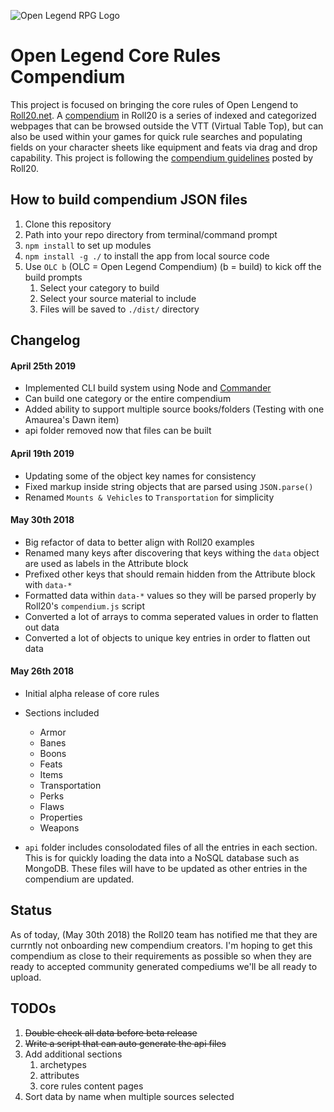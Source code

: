 ![Open Legend RPG Logo](https://openlegendrpg.com/assets/img/open_legend_lg_logo.png)

# Open Legend Core Rules Compendium
This project is focused on bringing the core rules of Open Lengend to [Roll20.net](https://www.roll20.net). A [compendium](https://wiki.roll20.net/Compendium) in Roll20 is a series of indexed and categorized webpages that can be browsed outside the VTT (Virtual Table Top), but can also be used within your games for quick rule searches and populating fields on your character sheets like equipment and feats via drag and drop capability. This project is following the [compendium guidelines](https://wiki.roll20.net/Building_Compendiums) posted by Roll20.

## How to build compendium JSON files

1. Clone this repository
2. Path into your repo directory from terminal/command prompt
3. `npm install` to set up modules
4. `npm install -g ./` to install the app from local source code
5. Use `OLC b` (OLC = Open Legend Compendium) (b = build) to kick off the build prompts
    1. Select your category to build
    2. Select your source material to include
    3. Files will be saved to `./dist/` directory
 
## Changelog

#### April 25th 2019
- Implemented CLI build system using Node and [Commander](https://github.com/tj/commander.js)
- Can build one category or the entire compendium 
- Added ability to support multiple source books/folders (Testing with one Amaurea's Dawn item)
- api folder removed now that files can be built


#### April 19th 2019
- Updating some of the object key names for consistency
- Fixed markup inside string objects that are parsed using `JSON.parse()`
- Renamed `Mounts & Vehicles` to `Transportation` for simplicity

#### May 30th 2018
- Big refactor of data to better align with Roll20 examples
- Renamed many keys after discovering that keys withing the `data` object are used as labels in the Attribute block
- Prefixed other keys that should remain hidden from the Attribute block with `data-*`
- Formatted data within `data-*` values so they will be parsed properly by Roll20's `compendium.js` script
- Converted a lot of arrays to comma seperated values in order to flatten out data
- Converted a lot of objects to unique key entries in order to flatten out data

#### May 26th 2018
-  Initial alpha release of core rules
-  Sections included
    -  Armor
    -  Banes
    -  Boons
    -  Feats
    -  Items
    -  Transportation
    -  Perks
    -  Flaws
    -  Properties
    -  Weapons

-  `api` folder includes consolodated files of all the entries in each section. This is for quickly loading the data into a NoSQL database such as MongoDB. These files will have to be updated as other entries in the compendium are updated.

## Status
As of today, (May 30th 2018) the Roll20 team has notified me that they are currntly not onboarding new compendium creators. I'm hoping to get this compendium as close to their requirements as possible so when they are ready to accepted community generated compediums we'll be all ready to upload.

## TODOs
1. ~~Double check all data before beta release~~
2. ~~Write a script that can auto generate the api files~~
3. Add additional sections
    1. archetypes
    2. attributes
    3. core rules content pages
4. Sort data by name when multiple sources selected
